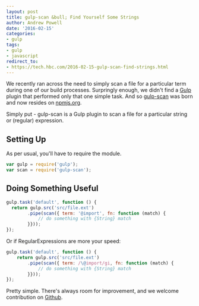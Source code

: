 ```yaml
---
layout: post
title: gulp-scan &bull; Find Yourself Some Strings
author: Andrew Powell
date: '2016-02-15'
categories:
- gulp
tags:
- gulp
- javascript
redirect_to:
- https://tech.hbc.com/2016-02-15-gulp-scan-find-strings.html
---
```


We recently ran across the need to simply scan a file for a particular term during
one of our build processes. Surpringly enough, we didn't find a [Gulp](https://gulpjs.com)
plugin that performed only that one simple task. And so [gulp-scan](https://www.npmjs.com/package/gulp-scan)
was born and now resides on [npmjs.org](https://npmjs.org).

Simply put - gulp-scan is a Gulp plugin to scan a file for a particular string
or (regular) expression.

## Setting Up

As per usual, you'll have to require the module.

```js
var gulp = require('gulp');
var scan = require('gulp-scan');
```

## Doing Something Useful

```js
gulp.task('default', function () {
  return gulp.src('src/file.ext')
		.pipe(scan({ term: '@import', fn: function (match) {
			// do something with {String} match
		}}));
});
```

Or if RegularExpressions are more your speed:

```js
gulp.task('default', function () {
	return gulp.src('src/file.ext')
		.pipe(scan({ term: /\@import/gi, fn: function (match) {
			// do something with {String} match
		}}));
});
```

Pretty simple. There's always room for improvement, and we welcome contribution on [Github](https://github.com/gilt/tech-blog).

